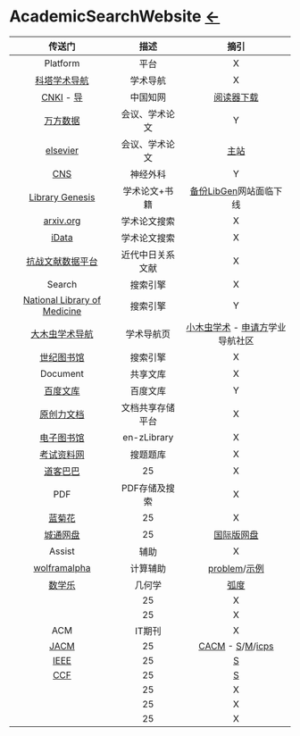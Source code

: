 # AcademicSearchWebsite  [←](index.md)

| 传送门 | 描述 | 摘引 |
|:---:|:---:|:---:|
| Platform | 平台 | X |
| [科塔学术导航](https://site.sciping.com/) | 学术导航 | X |
| [CNKI](https://www.cnki.net/) - [导](http://new.oversea.cnki.net/index/) | 中国知网 | [阅读器下载](https://cajviewer.cnki.net/) |
| [万方数据](http://www.wanfangdata.com.cn/index.html) | 会议、学术论文 | Y |
| [elsevier](https://www.sciencedirect.com/) | 会议、学术论文 | [主站](https://www.elsevier.com/) |
| [CNS](https://www.cns.org/Default.aspx) | 神经外科 | Y |
| [Library Genesis](http://gen.lib.rus.ec/) | 学术论文+书籍 | [备份LibGen](https://www.maguang.net/archives/6030)网站面临下线 |
| [arxiv.org](https://arxiv.org/) | 学术论文搜索 | X |
| [iData](https://www.cn-ki.net/) | 学术论文搜索 | X |
| [抗战文献数据平台](http://www.modernhistory.org.cn/index.htm) | 近代中日关系文献 | X |
| Search | 搜索引擎 | X |
| [National Library of Medicine](https://pubmed.ncbi.nlm.nih.gov/) | 搜索引擎 | Y |
| [大木虫学术导航](http://www.4243.net/) | 学术导航页 | [小木虫学术](http://muchong.com/) - [申请方](https://www.applysquare.com/)学业导航社区 |
| [世纪图书馆](http://libgen.li/) | 搜索引擎 | X |
| Document | 共享文库 | X |
| [百度文库](https://wenku.baidu.com/) | 百度文库 | Y |
| [原创力文档](https://max.book118.com/) | 文档共享存储平台 | X |
| [电子图书馆](https://b-ok.asia/?regionChanged=&redirect) | en-zLibrary | X |
| [考试资料网](https://www.ppkao.com/) | 搜题题库 | X |
| [道客巴巴](https://www.doc88.com/) | 25 | X |
| PDF | PDF存储及搜索 | X |
| [蓝菊花](http://www.lanjuhua.com/) | 25 | X |
| [城通网盘](https://home.ctfile.com/#item-files) | 25 | [国际版网盘](http://www.ctfile.net/) |
| Assist | 辅助 | X |
| [wolframalpha](https://www.wolframalpha.com/) | 计算辅助 | [problem](https://www.wolframalpha.com/problem-generator/)/[示例](https://www.wolframalpha.com/input/?i=plot%28+%2830+-+1%29+%2F+%28t+%2B+2%29%5E1.8%2C++%2860+-+1%29+%2F+%28t+%2B+2%29%5E1.8%2C+%28200+-+1%29+%2F+%28t+%2B+2%29%5E1.8+%29+where+t%3D0..24) |
| [数学乐](https://www.shuxuele.com/sine-cosine-tangent.html) | 几何学 | [弧度](https://www.shuxuele.com/sine-cosine-tangent.html) |
| []() | 25 | X |
| []() | 25 | X |
| ACM | IT期刊 | X |
| [JACM](https://dl.acm.org/journal/jacm) | 25 | [CACM](https://cacm.acm.org/) - [S](https://dl.acm.org/)/[M](https://dl.acm.org/magazines)/[icps](https://dl.acm.org/icps) |
| [IEEE](https://www.ieee.org/) | 25 | [S](https://ieeexplore.ieee.org/Xplore/home.jsp) |
| [CCF](https://www.ccf.org.cn/) | 25 | [S](https://dl.ccf.org.cn/index.html?_ack=1) |
| []() | 25 | X |
| []() | 25 | X |
| []() | 25 | X |
